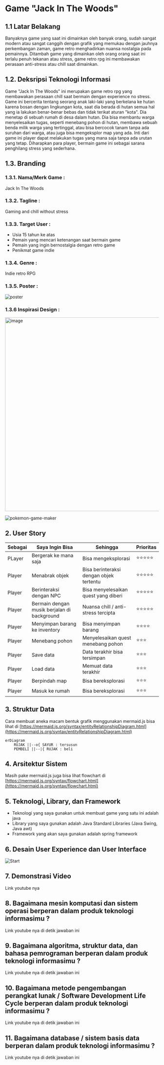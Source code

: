 # Game "Jack In The Woods"
## 1.1 Latar Belakang
  Banyaknya game yang saat ini dimainkan oleh banyak orang, sudah sangat modern atau sangat canggih dengan grafik yang memukau dengan jauhnya perkembangan zaman, game retro menghadirkan nuansa nostalgia pada pemainnya. Ditambah game yang dimainkan oleh orang orang saat ini terlalu penuh tekanan atau stress, game retro rpg ini membawakan perasaan anti-stress atau chill saat dimainkan.

## 1.2. Deksripsi Teknologi Informasi
  Game "Jack In The Woods" ini merupakan game retro rpg yang membawakan perasaan chill saat bermain dengan experience
no stress. Game ini bercerita tentang seorang anak laki-laki yang berkelana ke hutan karena bosan dengan lingkungan kota, saat dia berada di hutan semua hal yang ia lakukan benar-benar bebas dan tidak terikat aturan "kota". Dia menetap di sebuah
rumah di desa dalam hutan. Dia bisa membantu warga menyelesaikan tugas, seperti menebang pohon di hutan, membawa sebuah
benda milik warga yang tertinggal, atau bisa bercocok tanam tanpa ada suruhan dari warga, atau juga bisa mengeksplor
map yang ada. Inti dari game ini player dapat melakukan tugas yang mana saja tanpa ada urutan yang tetap. Diharapkan
para player, bermain game ini sebagai sarana penghilang stress yang sederhana.

## 1.3. Branding
### 1.3.1. Nama/Merk Game :
Jack In The Woods
### 1.3.2. Tagline :
Gaming and chill without stress
### 1.3.3. Target User :
- Usia 15 tahun ke atas
- Pemain yang mencari ketenangan saat bermain game
- Pemain yang ingin bernostalgia dengan retro game
- Penikmat game indie
### 1.3.4. Genre :
Indie retro RPG
### 1.3.5. Poster :
![poster](https://github.com/fadligg/fadligg.github.io/assets/144420686/04beebea-8cb0-4f53-b610-9910cbf0302d)
### 1.3.6 Inspirasi Design :
<img width="635" alt="image" src="https://github.com/fadligg/fadligg.github.io/assets/144420686/b05dfd5c-d1b7-4ba0-be41-9ed402b7f62d">

![pokemon-game-maker](https://github.com/fadligg/fadligg.github.io/assets/144420686/85480254-bf2e-47d3-91d1-0470723b6103)

## 2. User Story

Sebagai | Saya Ingin Bisa | Sehingga | Prioritas
---|---|---|---
PLayer | Bergerak ke mana saja | Bisa mengeksplorasi | ⭐⭐⭐⭐⭐
Player | Menabrak objek | Bisa berinteraksi dengan objek tertentu | ⭐⭐⭐⭐⭐
Player | Berinteraksi dengan NPC | Bisa menyelesaikan quest yang diberi | ⭐⭐⭐⭐⭐
Player | Bermain dengan musik berjalan di background | Nuansa chill / anti-stress tercipta | ⭐⭐⭐⭐⭐
Player | Menyimpan barang ke inventory | Bisa menyimpan barang | ⭐⭐⭐⭐
Player | Menebang pohon | Menyelesaikan quest menebang pohon | ⭐⭐⭐
Player | Save data | Data terakhir bisa tersimpan | ⭐⭐⭐
Player | Load data | Memuat data terakhir | ⭐⭐⭐
Player | Berpindah map | Bisa bereksplorasi | ⭐⭐⭐
Player | Masuk ke rumah | Bisa bereksplorasi | ⭐⭐⭐


## 3. Struktur Data

Cara membuat aneka macam bentuk grafik menggunakan mermaid.js bisa lihat di [https://mermaid.js.org/syntax/entityRelationshipDiagram.html](https://mermaid.js.org/syntax/entityRelationshipDiagram.html) 

```mermaid
erDiagram
    RUJAK ||--o{ SAYUR : tersusun
    PEMBELI ||--|{ RUJAK : beli
```

## 4. Arsitektur Sistem

Masih pake mermaid.js juga bisa lihat flowchart di [https://mermaid.js.org/syntax/flowchart.html](https://mermaid.js.org/syntax/flowchart.html)

## 5. Teknologi, Library, dan Framework
- Teknologi yang saya gunakan untuk membuat game yang satu ini adalah java
- Library yang saya gunakan adalah Java Standard Libraries (Java Swing, Java awt)
- Framework yang akan saya gunakan adalah spring framework

## 6. Desain User Experience dan User Interface
![Start](https://github.com/fadligg/fadligg.github.io/assets/144420686/4f6b1e6e-22b7-413f-9b63-62eda599d444)

## 7. Demonstrasi Video

Link youtube nya

## 8. Bagaimana mesin komputasi dan sistem operasi berperan dalam produk teknologi informasimu ?

Link youtube nya di detik jawaban ini

## 9. Bagaimana algoritma, struktur data, dan bahasa pemrograman berperan dalam produk teknologi informasimu ?

Link youtube nya di detik jawaban ini

## 10. Bagaimana metode pengembangan perangkat lunak / Software Development Life Cycle berperan dalam produk teknologi informasimu ?

Link youtube nya di detik jawaban ini

## 11. Bagaimana database / sistem basis data berperan dalam produk teknologi informasimu ?

Link youtube nya di detik jawaban ini
